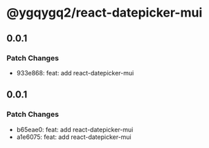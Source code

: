 # @ygqygq2/react-datepicker-mui

## 0.0.1

### Patch Changes

- 933e868: feat: add react-datepicker-mui

## 0.0.1

### Patch Changes

- b65eae0: feat: add react-datepicker-mui
- a1e6075: feat: add react-datepicker-mui
